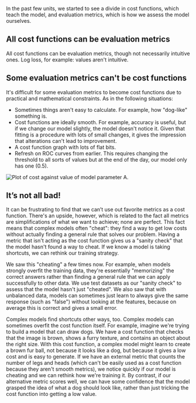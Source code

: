 In the past few units, we started to see a divide in cost functions, which teach the model, and evaluation metrics, which is how we assess the model ourselves.

## All cost functions can be evaluation metrics

All cost functions can be evaluation metrics, though not necessarily intuitive ones. Log loss, for example: values aren't intuitive.

## Some evaluation metrics can't be cost functions

It's difficult for some evaluation metrics to become cost functions due to practical and mathematical constraints. As in the following situations:

- Sometimes things aren't easy to calculate. For example, how "dog-like" something is.
- Cost functions are ideally smooth. For example, accuracy is useful, but if we change our model slightly, the model doesn't notice it. Given that fitting is a procedure with lots of small changes, it gives the impression that alterations can't lead to improvement.
- A cost function graph with lots of flat bits.
- Refresh on ROC curves from earlier. This requires changing the threshold to all sorts of values but at the end of the day, our model only has one (0.5).

![Plot of cost against value of model parameter A.](../media/8-6-a.jpg)

## It’s not all bad!

It can be frustrating to find that we can’t use out favorite metrics as a cost function. There's an upside, however, which is related to the fact all metrics are simplifications of what we want to achieve; none are perfect. This fact means that complex models often "cheat": they find a way to get low costs without actually finding a general rule that solves our problem. Having a metric that isn't acting as the cost function gives us a "sanity check" that the model hasn't found a way to cheat. If we know a model is taking shortcuts, we can rethink our training strategy.

We saw this "cheating" a few times now. For example, when models strongly overfit the training data, they're essentially "memorizing" the correct answers rather than finding a general rule that we can apply successfully to other data. We use test datasets as our "sanity check" to assess that the model hasn't just "cheated". We also saw that with unbalanced data, models can sometimes just learn to always give the same response (such as "false") without looking at the features, because on average this is correct and gives a small error.

Complex models find shortcuts other ways, too. Complex models can sometimes overfit the cost function itself. For example, imagine we're trying to build a model that can draw dogs. We have a cost function that checks that the image is brown, shows a furry texture, and contains an object about the right size. With this cost function, a complex model might learn to create a brown fur ball, not because it looks like a dog, but because it gives a low cost and is easy to generate. If we have an external metric that counts the number of legs and heads (which can't be easily used as a cost function because they aren't smooth metrics), we notice quickly if our model is cheating and we can rethink how we're training it. By contrast, if our alternative metric scores well, we can have some confidence that the model grasped the idea of what a dog should look like, rather than just tricking the cost function into getting a low value.

